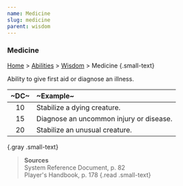 ```yaml
---
name: Medicine
slug: medicine
parent: wisdom
---
```

### Medicine
[Home](dm-operations-center) > [Abilities](abilities) > [Wisdom](wisdom) > Medicine {.small-text}

Ability to give first aid or diagnose an illness.

| ~DC~ | ~Example~                               |
| :--: | :-------------------------------------- |
|  10  | Stabilize a dying creature.             |
|  15  | Diagnose an uncommon injury or disease. |
|  20  | Stabilize an unusual creature.          |
{.gray .small-text}

> **Sources** <br/>
> System Reference Document, p. 82<br/>
> Player's Handbook, p. 178
{.read .small-text}


